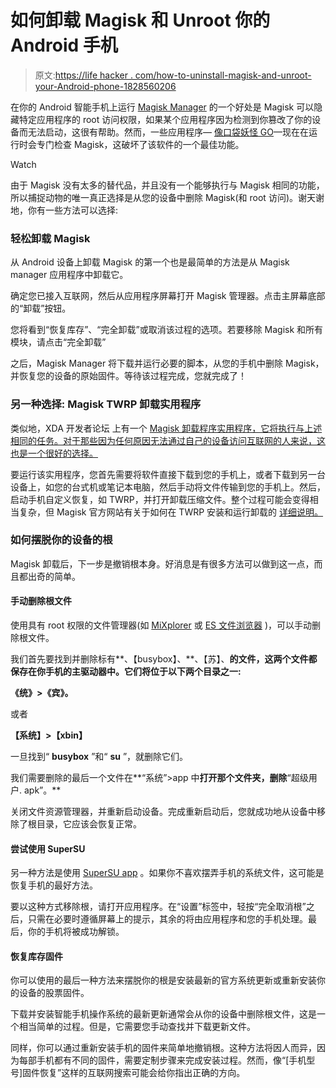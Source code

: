# 如何卸载 Magisk 和 Unroot 你的 Android 手机

> 原文:[https://life hacker . com/how-to-uninstall-magisk-and-unroot-your-Android-phone-1828560206](https://lifehacker.com/how-to-uninstall-magisk-and-unroot-your-android-phone-1828560206)

在你的 Android 智能手机上运行 [Magisk Manager](https://magiskmanager.com/) 的一个好处是 Magisk 可以隐藏特定应用程序的 root 访问权限，如果某个应用程序因为检测到你篡改了你的设备而无法启动，这很有帮助。然而，一些应用程序— [像口袋妖怪 GO](https://forum.xda-developers.com/apps/magisk/magisk-hide-pokemon-t3813961)—现在在运行时会专门检查 Magisk，这破坏了该软件的一个最佳功能。

Watch

由于 Magisk 没有太多的替代品，并且没有一个能够执行与 Magisk 相同的功能，所以捕捉动物的唯一真正选择是从您的设备中删除 Magisk(和 root 访问)。谢天谢地，你有一些方法可以选择:

### 轻松卸载 Magisk

从 Android 设备上卸载 Magisk 的第一个也是最简单的方法是从 Magisk manager 应用程序中卸载它。

确定您已接入互联网，然后从应用程序屏幕打开 Magisk 管理器。点击主屏幕底部的“卸载”按钮。

您将看到“恢复库存”、“完全卸载”或取消该过程的选项。若要移除 Magisk 和所有模块，请点击“完全卸载”

之后，Magisk Manager 将下载并运行必要的脚本，从您的手机中删除 Magisk，并恢复您的设备的原始固件。等待该过程完成，您就完成了！

### 另一种选择: Magisk TWRP 卸载实用程序

类似地，XDA 开发者论坛 上有一个 [Magisk 卸载程序实用程序，它将执行与上述相同的任务。对于那些因为任何原因无法通过自己的设备访问互联网的人来说，这也是一个很好的选择。](https://forum.xda-developers.com/apps/magisk/official-magisk-v7-universal-systemless-t3473445)

要运行该实用程序，您首先需要将软件直接下载到您的手机上，或者下载到另一台设备上，如您的台式机或笔记本电脑，然后手动将文件传输到您的手机上。然后，启动手机自定义恢复，如 TWRP，并打开卸载压缩文件。整个过程可能会变得相当复杂，但 Magisk 官方网站有关于如何在 TWRP 安装和运行卸载的 [详细说明。](https://magiskroot.net/uninstall-magisk-module-twrp/)

### 如何摆脱你的设备的根

Magisk 卸载后，下一步是撤销根本身。好消息是有很多方法可以做到这一点，而且都出奇的简单。

#### 手动删除根文件

使用具有 root 权限的文件管理器(如 [MiXplorer](https://labs.xda-developers.com/store/app/com.mixplorer) 或 [ES 文件浏览器](https://play.google.com/store/apps/details?id=com.estrongs.android.pop&hl=en_US) )，可以手动删除根文件。

我们首先要找到并删除标有**、【busybox】、**、【苏】、**的文件，这两个文件都保存在你手机的主驱动器中。它们将位于以下两个目录之一:**

**《统》>《宾》。**

或者

**【系统】>【xbin】**

一旦找到“ **busybox** ”和“ **su** ”，就删除它们。

我们需要删除的最后一个文件在**“系统”>app 中**打开那个文件夹，删除**“超级用户. apk”。**

关闭文件资源管理器，并重新启动设备。完成重新启动后，您就成功地从设备中移除了根目录，它应该会恢复正常。

#### 尝试使用 SuperSU

另一种方法是使用 [SuperSU app](http://www.supersu.com/) 。如果你不喜欢摆弄手机的系统文件，这可能是恢复手机的最好方法。

要以这种方式移除根，请打开应用程序。在“设置”标签中，轻按“完全取消根”之后，只需在必要时遵循屏幕上的提示，其余的将由应用程序和您的手机处理。最后，你的手机将被成功解锁。

#### 恢复库存固件

你可以使用的最后一种方法来摆脱你的根是安装最新的官方系统更新或重新安装你的设备的股票固件。

下载并安装智能手机操作系统的最新更新通常会从你的设备中删除根文件，这是一个相当简单的过程。但是，它需要您手动查找并下载更新文件。

同样，你可以通过重新安装手机的固件来简单地撤销根。这种方法将因人而异，因为每部手机都有不同的固件，需要定制步骤来完成安装过程。然而，像“[手机型号]固件恢复”这样的互联网搜索可能会给你指出正确的方向。
